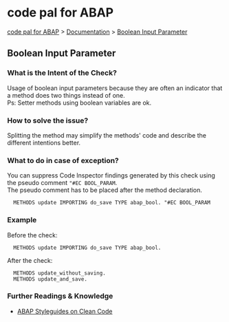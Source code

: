 # code pal for ABAP

[code pal for ABAP](../../README.md) > [Documentation](../check_documentation.md) > [Boolean Input Parameter](boolean-input-parameter.md)

## Boolean Input Parameter

### What is the Intent of the Check?

Usage of boolean input parameters because they are often an indicator that a method does two things instead of one.  
Ps: Setter methods using boolean variables are ok.

### How to solve the issue?

Splitting the method may simplify the methods' code and describe the different intentions better.

### What to do in case of exception?

You can suppress Code Inspector findings generated by this check using the pseudo comment `"#EC BOOL_PARAM`.  
The pseudo comment has to be placed after the method declaration.

```abap
  METHODS update IMPORTING do_save TYPE abap_bool. "#EC BOOL_PARAM
```

### Example

Before the check:

```abap
  METHODS update IMPORTING do_save TYPE abap_bool.
```

After the check:

```abap
  METHODS update_without_saving.
  METHODS update_and_save.
```

### Further Readings & Knowledge

* [ABAP Styleguides on Clean Code](https://github.com/SAP/styleguides/blob/master/clean-abap/CleanABAP.md#split-method-instead-of-boolean-input-parameter)
